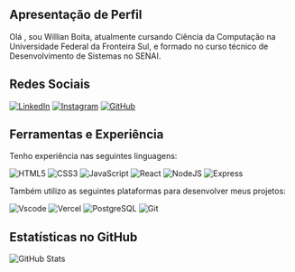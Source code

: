 ## Apresentação de Perfil

 Olá , sou Willian Boita, atualmente cursando Ciência da Computação na Universidade Federal da Fronteira Sul, e formado no curso técnico de Desenvolvimento de Sistemas no SENAI.

 ## Redes Sociais

 [![LinkedIn](https://img.shields.io/badge/LinkedIn-0077B5?style=for-the-badge&logo=linkedin&logoColor=white)](https://www.linkedin.com/in/willian-kronhardt-boita94a373353/)
 [![Instagram](https://img.shields.io/badge/-Instagram-%23E4405F?style=for-the-badge&logo=instagram&logoColor=white)](https://www.instagram.com/williankboita/)
 [![GitHub](https://img.shields.io/badge/GitHub-100000?style=for-the-badge&logo=github&logoColor=white)](https://github.com/WillianBoita)

 ## Ferramentas e Experiência

 Tenho experiência nas seguintes linguagens:

 ![HTML5](https://img.shields.io/badge/HTML5-E34F26?style=for-the-badge&logo=html5&logoColor=white)
 ![CSS3](https://img.shields.io/badge/CSS3-1572B6?style=for-the-badge&logo=css3&logoColor=white)
 ![JavaScript](https://img.shields.io/badge/JavaScript-F7DF1E?style=for-the-badge&logo=javascript&logoColor=black)
 ![React](https://img.shields.io/badge/React-20232A?style=for-the-badge&logo=react&logoColor=61DAFB)
 ![NodeJS](https://img.shields.io/badge/node.js-6DA55F?style=for-the-badge&logo=node.js&logoColor=white)
 ![Express](https://img.shields.io/badge/express.js-%23404d59.svg?style=for-the-badge&logo=express&logoColor=%2361DAFB)

 Também utilizo as seguintes plataformas para desenvolver meus projetos:

 ![Vscode](https://img.shields.io/badge/Vscode-007ACC?style=for-the-badge&logo=visual-studio-code&logoColor=white)
 ![Vercel](https://img.shields.io/badge/vercel-%23000000.svg?style=for-the-badge&logo=vercel&logoColor=white)
 ![PostgreSQL](https://img.shields.io/badge/PostgreSQL-000?style=for-the-badge&logo=postgresql)
 ![Git](https://img.shields.io/badge/GIT-E44C30?style=for-the-badge&logo=git&logoColor=white)

 ## Estatísticas no GitHub

![GitHub Stats](https://github-readme-stats.vercel.app/api?username=WillianBoita&theme=transparent&bg_color=000&border_color=30A3DC&show_icons=true&icon_color=30A3DC&title_color=E94D5F&text_color=FFF)


